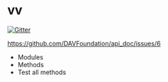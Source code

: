 # vv

[![Gitter](https://badges.gitter.im/repo.svg)](https://app.gitter.im/#/room/!fopQaELIbMGIwdwYRu:gitter.im)

https://github.com/DAVFoundation/api_doc/issues/6

- Modules
- Methods
- Test all methods 
